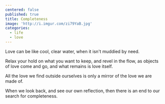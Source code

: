 ```yaml
---
centered: false
published: true
title: Completeness
image: 'http://i.imgur.com/zi79YaB.jpg'
categories:
  - life
  - love
---
```

Love can be 
like cool, clear water,
when it isn't muddied
by need.

Relax your hold
on what you want to keep,
and revel in the flow,
as objects of love
come and go, 
and what remains
is love itself.

All the love
we find outside ourselves
is only a mirror
of the love we are made of.

When we look back,
and see our own reflection,
then there is an end
to our search for completeness.
